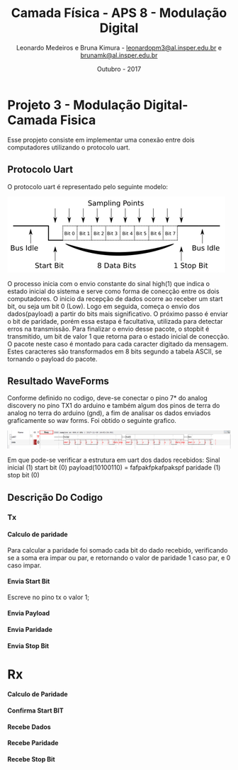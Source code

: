 ﻿---
title: Camada Física -  APS 8 - Modulação Digital
author: Leonardo Medeiros e Bruna Kimura - leonardopm3@al.insper.edu.br e brunamk@al.insper.edu.br
date: Outubro - 2017
---


# Projeto 3 - Modulação Digital- Camada Fisica
Esse propjeto consiste em implementar uma conexão entre dois computadores utilizando o protocolo uart.

## Protocolo Uart
O protocolo uart é representado pelo seguinte modelo:

![Img 1](doc/image1.png)

O processo inicia com o envio constante do sinal high(1) que indica o estado inicial do sistema e serve como forma de conecção entre os dois computadores. O inicio da recepção de dados ocorre ao receber um start bit, ou seja um bit 0 (Low). Logo em seguida, começa o envio dos dados(payload) a partir do bits mais significativo. O próximo passo é enviar o bit de paridade, porém essa estapa é facultativa, utilizada para detectar erros na transmissão. Para finalizar o envio desse pacote, o stopbit é transmitido, um bit de valor 1 que retorna para o estado inicial de conecção.
O pacote neste caso é montado para cada caracter digitado da mensagem. Estes caracteres são transformados em 8 bits segundo a tabela ASCII, se tornando o payload do pacote.

## Resultado WaveForms
Conforme definido no codigo, deve-se conectar o pino 7* do analog discovery no pino TX1 do arduino e também algum dos pinos de terra do analog no terra do arduino (gnd), a fim de analisar os dados enviados graficamente so wav forms. Foi obtido o seguinte grafico.

![Img 1](doc/image2.PNG)

Em que pode-se verificar a estrutura em uart dos dados recebidos:
Sinal inicial (1)
start bit (0)
payload(10100110)         =  fafpakfpkafpakspf
paridade (1)
stop bit (0)


## Descrição Do Codigo

### Tx
#### Calculo de paridade

Para calcular a paridade foi somado cada bit do dado recebido, verificando se a soma era impar ou par, e retornando o valor de paridade 
1 caso par, e 0 caso impar. 
	
#### Envia Start Bit

Escreve no pino tx o valor 1;
	
#### Envia Payload

#### Envia Paridade

#### Envia Stop Bit


# Rx

#### Calculo de Paridade

#### Confirma Start BIT

#### Recebe Dados

#### Recebe Paridade

#### Recebe Stop Bit  








